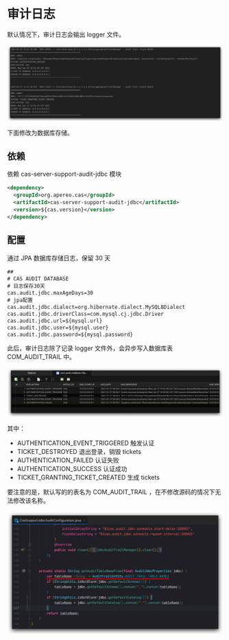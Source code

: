 # 审计日志

默认情况下，审计日志会输出 logger 文件。

![image-20210127135229819](docs/审计日志/image-20210127135229819.png)

下面修改为数据库存储。

## 依赖

依赖 cas-server-support-audit-jdbc 模块

```xml
<dependency>
  <groupId>org.apereo.cas</groupId>
  <artifactId>cas-server-support-audit-jdbc</artifactId>
  <version>${cas.version}</version>
</dependency>
```

## 配置

通过 JPA 数据库存储日志，保留 30 天

```properties
##
# CAS AUDIT DATABASE
# 日志保存30天
cas.audit.jdbc.maxAgeDays=30
# jpa配置
cas.audit.jdbc.dialect=org.hibernate.dialect.MySQL8Dialect
cas.audit.jdbc.driverClass=com.mysql.cj.jdbc.Driver
cas.audit.jdbc.url=${mysql.url}
cas.audit.jdbc.user=${mysql.user}
cas.audit.jdbc.password=${mysql.password}
```

此后，审计日志除了记录 logger 文件外，会异步写入数据库表 COM_AUDIT_TRAIL 中。

![image-20210127140527982](docs/审计日志/image-20210127140527982.png)

其中：

- AUTHENTICATION_EVENT_TRIGGERED 触发认证
- TICKET_DESTROYED 退出登录，销毁 tickets
- AUTHENTICATION_FAILED 认证失败
- AUTHENTICATION_SUCCESS 认证成功
- TICKET_GRANTING_TICKET_CREATED 生成 tickets

要注意的是，默认写的的表名为 COM_AUDIT_TRAIL ，在不修改源码的情况下无法修改该名称。

![image-20210127141030332](docs/审计日志/image-20210127141030332.png)

